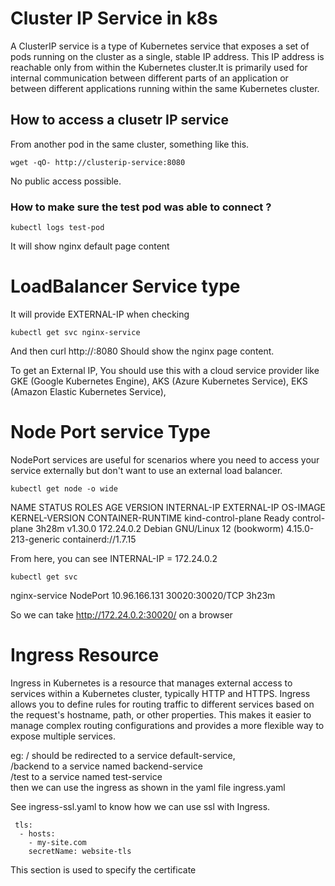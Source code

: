 # Cluster IP Service in k8s

A ClusterIP service is a type of Kubernetes service that exposes a set of pods running on the cluster as a single, stable IP address. This IP address is reachable only from within the Kubernetes cluster.It is primarily used for internal communication between different parts of an application or between different applications running within the same Kubernetes cluster.

## How to access a clusetr IP service

From another pod in the same cluster, something like this.
```
wget -qO- http://clusterip-service:8080
```
No public access possible.

### How to make sure the test pod was able to connect ?
```
kubectl logs test-pod
```
It will show nginx default page content

# LoadBalancer Service type

It will provide EXTERNAL-IP when checking
```
kubectl get svc nginx-service
```
And then
curl http://<EXTERNAL-IP>:8080
Should show the nginx page content.

To get an External IP, You should use this
with a cloud service provider like
GKE (Google Kubernetes Engine), AKS (Azure Kubernetes Service), EKS (Amazon Elastic Kubernetes Service),

# Node Port service Type

NodePort services are useful for scenarios where you need to access your service externally but don't want to use an external load balancer.
```
kubectl get node -o wide
```

NAME                 STATUS   ROLES           AGE     VERSION   INTERNAL-IP   EXTERNAL-IP   OS-IMAGE                         KERNEL-VERSION       CONTAINER-RUNTIME
kind-control-plane   Ready    control-plane   3h28m   v1.30.0   172.24.0.2    <none>        Debian GNU/Linux 12 (bookworm)   4.15.0-213-generic   containerd://1.7.15

From here, you can see INTERNAL-IP = 172.24.0.2
```
kubectl get svc
```
nginx-service       NodePort    10.96.166.131   <none>        30020:30020/TCP   3h23m


So we can take http://172.24.0.2:30020/ on a browser

# Ingress Resource

Ingress in Kubernetes is a resource that manages external access to services within a Kubernetes cluster, typically HTTP and HTTPS. Ingress allows you to define rules for routing traffic to different services based on the request's hostname, path, or other properties. This makes it easier to manage complex routing configurations and provides a more flexible way to expose multiple services.

eg:  /  should be redirected to a service default-service,<br/>
/backend to a service named backend-service<br/>
/test to a service named test-service<br/>
then we can use the ingress as shown in the yaml file ingress.yaml<br/>


See ingress-ssl.yaml to know how we can use ssl with Ingress.<br/>

```
 tls:
  - hosts:
    - my-site.com
    secretName: website-tls
```

This section is used to specify the certificate
